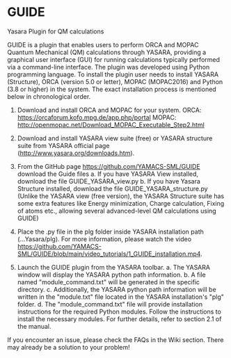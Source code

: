 # GUIDE
Yasara Plugin for QM calculations

GUIDE is a plugin that enables users to perform ORCA and MOPAC Quantum Mechanical (QM) calculations through YASARA, providing a graphical user interface (GUI) for running calculations typically performed via a command-line interface. The plugin was developed using Python programming language. To install the plugin user needs to install YASARA (Structure), ORCA (version 5.0 or letter), MOPAC (MOPAC2016) and Python (3.8 or higher) in the system. The exact installation process is mentioned below in chronological order.

1.	Download and install ORCA and MOPAC for your system. 
	ORCA:	https://orcaforum.kofo.mpg.de/app.php/portal 
	MOPAC:	http://openmopac.net/Download_MOPAC_Executable_Step2.html

2.	Download and install YASARA view suite (free) or YASARA structure suite from YASARA official page (http://www.yasara.org/downloads.htm).

3.	From the GitHub page https://github.com/YAMACS-SML/GUIDE download the Guide files
	a.	If you have YASARA View installed, download the file GUIDE_YASARA_view.py 
	b.	If you have Yasara Structure installed, download the file GUIDE_YASARA_structure.py
		(Unlike the YASARA view (free version), the YASARA Structure suite has some extra features like Energy minimization, Charge calculation, Fixing of atoms etc., allowing several advanced-level QM calculations using GUIDE)

4.	Place the .py file in the plg folder inside YASARA installation path (...Yasara/plg). 
	For more information, please watch the video https://github.com/YAMACS-SML/GUIDE/blob/main/video_tutorials/1_GUIDE_installation.mp4. 

5.	Launch the GUIDE plugin from the YASARA toolbar. 
	a.	The YASARA window will display the YASARA python path information.
	b.	A file named "module_command.txt" will be generated in the specific directory.
	c.	Additionally, the YASARA python path information will be written in the "module.txt" file located in the YASARA installation's "plg" folder.
	d.	The "module_command.txt" file will provide installation instructions for the required Python modules. Follow the instructions to install the necessary modules.
	For further details, refer to section 2.1 of the manual.

If you encounter an issue, please check the FAQs in the Wiki section. There may already be a solution to your problem!
